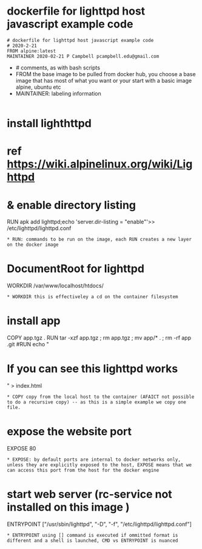 # dockerfile for lighttpd host javascript example code 
```
# dockerfile for lighttpd host javascript example code 
# 2020-2-21
FROM alpine:latest
MAINTAINER 2020-02-21 P Campbell pcampbell.edu@gmail.com
```
* \# comments, as with bash scripts
* FROM the base image to be pulled from docker hub,  you choose a base image that has most of what you want or your start with a basic image alpine, ubuntu etc
* MAINTAINER: labeling information
```

```
# install lighthttpd
# ref https://wiki.alpinelinux.org/wiki/Lighttpd
# & enable directory listing
RUN apk add lighttpd;echo 'server.dir-listing = "enable"'>> /etc/lighttpd/lighttpd.conf 
``` 
* RUN: commands to be run on the image, each RUN creates a new layer on the docker image
```
# DocumentRoot for lighttpd
WORKDIR /var/www/localhost/htdocs/
```
* WORKDIR this is effectiveley a cd on the container filesystem
```
# install app
COPY app.tgz .
RUN tar -xzf app.tgz ; rm app.tgz ; mv app/* . ; rm -rf app .git
#RUN echo "<body><head><title>testhtml</title></head><h1>If you can see this lighttpd works</h1></body>" > index.html
```
* COPY copy from the local host to the container (AFAICT not possible to do a recursive copy) -- as this is a simple example we copy one file.

```
# expose the website port
EXPOSE 80
```
* EXPOSE: by default ports are internal to docker networks only, unless they are explicitly exposed to the host, EXPOSE means that we can access this port from the host for the docker engine
```
# start  web server  (rc-service not installed on this image )
ENTRYPOINT ["/usr/sbin/lighttpd", "-D", "-f", "/etc/lighttpd/lighttpd.conf"]
```
* ENTRYPOINT using [] command is executed if ommitted format is different and a shell is launched, CMD vs ENTRYPOINT is nuanced
